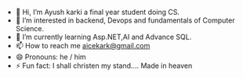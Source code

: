 - 👋 Hi, I’m Ayush karki a final year student doing CS.
- 👀 I’m interested in backend, Devops and fundamentals of Computer Science.
- 🌱 I’m currently learning Asp.NET,AI and Advance SQL.
- 📫 How to reach me aicekark@gmail.com
- 😄 Pronouns: he / him
- ⚡ Fun fact: I shall christen my stand.... Made in heaven



<!---
JikokuAice/JikokuAice is a ✨ special ✨ repository because its `README.md` (this file) appears on your GitHub profile.
You can click the Preview link to take a look at your changes.
--->
